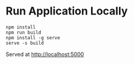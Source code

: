 # Run Application Locally

```
npm install
npm run build
npm install -g serve
serve -s build
```

Served at [http://localhost:5000](http://localhost:5000)

